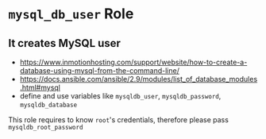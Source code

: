 # `mysql_db_user` Role

## It creates MySQL user

- https://www.inmotionhosting.com/support/website/how-to-create-a-database-using-mysql-from-the-command-line/
- https://docs.ansible.com/ansible/2.9/modules/list_of_database_modules.html#mysql
- define and use variables like `mysqldb_user`, `mysqldb_password`, `mysqldb_database`

This role requires to know `root`'s credentials, therefore please pass `mysqldb_root_password`
